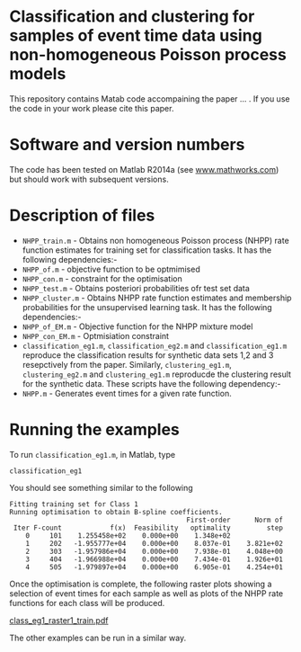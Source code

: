 # Classification and clustering for samples of event time data using non-homogeneous Poisson process models
This repository contains Matab code accompaining the paper ... . If you use the code in your work please cite this paper. 

# Software and version numbers
The code has been tested on Matlab R2014a (see www.mathworks.com) but should work with subsequent versions. 

# Description of files
* `NHPP_train.m` - Obtains non homogeneous Poisson process (NHPP) rate function estimates for training set for classification tasks. It has the following dependencies:-
 * `NHPP_of.m` - objective function to be optmimised
 * `NHPP_con.m` - constraint for the optimisation
* `NHPP_test.m` - Obtains posteriori probabilities ofr test set data  
* `NHPP_cluster.m` - Obtains NHPP rate function estimates and membership probabilities for the unsupervised learning task.  It has the following dependencies:-
 * `NHPP_of_EM.m` - Objective function for the NHPP mixture model
 * `NHPP_con_EM.m` - Optmisiation constraint
* `classification_eg1.m`, `classification_eg2.m` and `classification_eg1.m` reproduce the classification results for synthetic data sets 1,2 and 3 resepctively from the paper. Similarly, `clustering_eg1.m`, `clustering_eg2.m` and `clustering_eg1.m` reproducde the clustering result for the synthetic data. These scripts have the following dependency:-
 * `NHPP.m` - Generates event times for a given rate function.

# Running the examples
To run `classification_eg1.m`, in Matlab, type 

`classification_eg1`

You should see something similar to the following

```
Fitting training set for Class 1
Running optimisation to obtain B-spline coefficients.
                                            First-order      Norm of
 Iter F-count            f(x)  Feasibility   optimality         step
    0     101    1.255458e+02    0.000e+00    1.348e+02
    1     202   -1.955777e+04    0.000e+00    8.037e-01    3.821e+02
    2     303   -1.957986e+04    0.000e+00    7.938e-01    4.048e+00
    3     404   -1.966988e+04    0.000e+00    7.434e-01    1.926e+01
    4     505   -1.979897e+04    0.000e+00    6.905e-01    4.254e+01
```
Once the optimisation is complete, the following raster plots showing a selection of event times for each sample as well as plots of the NHPP rate functions for each class will be produced.

[class_eg1_raster1_train.pdf](https://github.com/duncan-barrack/NHPP/files/819363/class_eg1_raster1_train.pdf)


The other examples can be run in a similar way.
